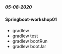 ##### 05-08-2020

#### Springboot-workshop01

* gradlew
* gradlew test
* gradlew bootRun
* gradlew bootJar
